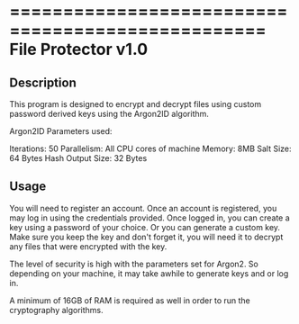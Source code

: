 ==================================================
                  File Protector v1.0
==================================================

Description
-----------
This program is designed to encrypt and decrypt files using custom password derived keys using the Argon2ID algorithm.

Argon2ID Parameters used:

Iterations: 50
Parallelism: All CPU cores of machine
Memory: 8MB
Salt Size: 64 Bytes
Hash Output Size: 32 Bytes

Usage
-----
You will need to register an account. Once an account is registered, you may log in using the credentials provided. Once logged in, you can
create a key using a password of your choice. Or you can generate a custom key. Make sure you keep the key and don't forget it, you will need it to
decrypt any files that were encrypted with the key.

The level of security is high with the parameters set for Argon2. So depending on your machine, it may take awhile to generate keys and or log in.

A minimum of 16GB of RAM is required as well in order to run the cryptography algorithms.